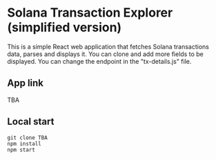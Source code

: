 # Solana Transaction Explorer (simplified version)

This is a simple React web application that fetches Solana transactions data, parses and displays it.
You can clone and add more fields to be displayed.
You can change the endpoint in the "tx-details.js" file.

## App link

TBA

## Local start
```
git clone TBA
npm install 
npm start
```
